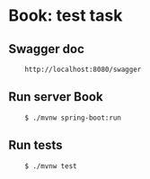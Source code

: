 # Book: test task

## Swagger doc
```
    http://localhost:8080/swagger
```

## Run server Book
```#!bash
    $ ./mvnw spring-boot:run
```

## Run tests
```#!bash
    $ ./mvnw test
```
